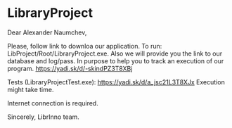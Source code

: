 # LibraryProject

Dear Alexander Naumchev,

Please, follow link to downloa our application. To run: LibProject/Root/LibraryProject.exe.
Also we will provide you the link to our database and log/pass. In purpose to help you to	track an execution of our program.
https://yadi.sk/d/-skindPZ3T8XBj

Tests (LibraryProjectTest.exe):
https://yadi.sk/d/a_jsc21L3T8XJx
Execution might take time.

Internet connection is required.

Sincerely, 
LibrInno team.
